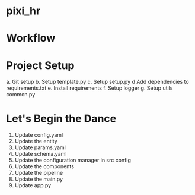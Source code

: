 # pixi_hr

# Workflow

# Project Setup
a. Git setup
b. Setup template.py
c. Setup setup.py
d  Add dependencies to requirements.txt 
e. Install requirements
f. Setup logger 
g. Setup utils common.py

# Let's Begin the Dance
1. Update config.yaml
2. Update the entity
3. Update params.yaml
4. Update schema.yaml
5. Update the configuration manager in src config
6. Update the components
7. Update the pipeline
8. Update the main.py
9. Update app.py